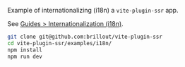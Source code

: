Example of internationalizing (i18n) a `vite-plugin-ssr` app.

See [Guides > Internationalization (i18n)](https://vite-plugin-ssr.com/i18n).

```bash
git clone git@github.com:brillout/vite-plugin-ssr
cd vite-plugin-ssr/examples/i18n/
npm install
npm run dev
```
